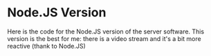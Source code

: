 ﻿# Node.JS Version

Here is the code for the Node.JS version of the server software.
This version is the best for me: there is a video stream and it's a bit more reactive (thank to Node.JS)
